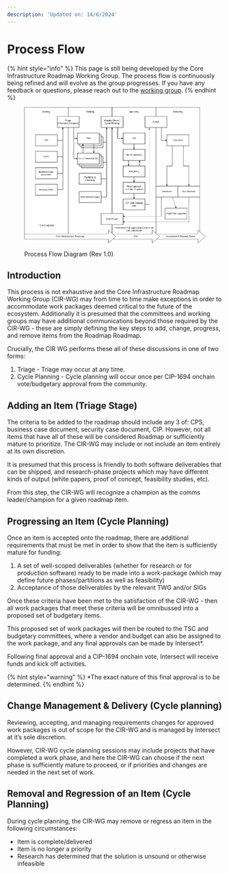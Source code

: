 ```yaml
---
description: 'Updated on: 14/6/2024'
---
```


# Process Flow

{% hint style="info" %}
This page is still being developed by the Core Infrastructure Roadmap Working Group. The process flow is continuously being refined and will evolve as the group progresses. If you have any feedback or questions, please reach out to the [working group](./#learn-more-and-get-involved).
{% endhint %}

<figure><img src="../../.gitbook/assets/intersect-roadmap-process_1 (1).png" alt=""><figcaption><p>Process Flow Diagram (Rev 1.0)</p></figcaption></figure>

## Introduction

This process is not exhaustive and the Core Infrastructure Roadmap Working Group (CIR-WG) may from time to time make exceptions in order to accommodate work packages deemed critical to the future of the ecosystem. Additionally it is presumed that the committees and working groups may have additional communications beyond those required by the CIR-WG - these are simply defining the key steps to add, change, progress, and remove items from the Roadmap Roadmap.

Crucially, the CIR WG performs these all of these discussions in one of two forms:

1. Triage - Triage may occur at any time.
2. Cycle Planning - Cycle planning will occur once per CIP-1694 onchain vote/budgetary approval from the community.

## Adding an Item (Triage Stage)

The criteria to be added to the roadmap should include any 3 of: CPS, business case document, security case document, CIP. However, not all items that have all of these will be considered Roadmap or sufficiently mature to prioritize. The CIR-WG may include or not include an item entirely at its own discretion.

It is presumed that this process is friendly to both software deliverables that can be shipped, and research-phase projects which may have different kinds of output (white papers, proof of concept, feasibility studies, etc).

From this step, the CIR-WG will recognize a champion as the comms leader/champion for a given roadmap item.

## Progressing an Item (Cycle Planning)

Once an item is accepted onto the roadmap, there are additional requirements that must be met in order to show that the item is sufficiently mature for funding:

1. A set of well-scoped deliverables (whether for research or for production software) ready to be made into a work-package (which may define future phases/partitions as well as feasibility)
2. Acceptance of those deliverables by the relevant TWG and/or SIGs

Once these criteria have been met to the satisfaction of the CIR-WG - then all work packages that meet these criteria will be omnibussed into a proposed set of budgetary items.

This proposed set of work packages will then be routed to the TSC and budgetary committees, where a vendor and budget can also be assigned to the work package, and any final approvals can be made by Intersect\*.

Following final approval and a CIP-1694 onchain vote, Intersect will receive funds and kick off activities.

{% hint style="warning" %}
\*The exact nature of this final approval is to be determined.
{% endhint %}

## Change Management & Delivery (Cycle planning)

Reviewing, accepting, and managing requirements changes for approved work packages is out of scope for the CIR-WG and is managed by Intersect at it’s sole discretion.

However, CIR-WG cycle planning sessions may include projects that have completed a work phase, and here the CIR-WG can choose if the next phase is sufficiently mature to proceed, or if priorities and changes are needed in the next set of work.

## Removal and Regression of an Item (Cycle Planning)

During cycle planning, the CIR-WG may remove or regress an item in the following circumstances:

* Item is complete/delivered
* Item is no longer a priority
* Research has determined that the solution is unsound or otherwise infeasible
